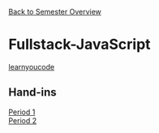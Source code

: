 [Back to Semester Overview](https://nikolajx4000.github.io/CBA-4th-Semester/)
# Fullstack-JavaScript

[learnyoucode](https://github.com/sem4-fullstack-javascript/Fullstack-JavaScript-learnyoucode)

## Hand-ins

[Period 1](https://github.com/sem4-fullstack-javascript/Hand-in-Period-1)  
[Period 2](https://github.com/sem4-fullstack-javascript/Hand-in-Period-2)  
